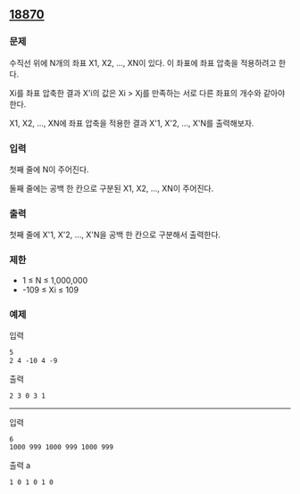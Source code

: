 ## [18870](https://www.acmicpc.net/problem/18870)

### 문제

수직선 위에 N개의 좌표 X1, X2, ..., XN이 있다. 이 좌표에 좌표 압축을 적용하려고 한다.

Xi를 좌표 압축한 결과 X'i의 값은 Xi > Xj를 만족하는 서로 다른 좌표의 개수와 같아야 한다.

X1, X2, ..., XN에 좌표 압축을 적용한 결과 X'1, X'2, ..., X'N를 출력해보자.

### 입력

첫째 줄에 N이 주어진다.

둘째 줄에는 공백 한 칸으로 구분된 X1, X2, ..., XN이 주어진다.

### 출력

첫째 줄에 X'1, X'2, ..., X'N을 공백 한 칸으로 구분해서 출력한다.

### 제한

- 1 ≤ N ≤ 1,000,000
- -109 ≤ Xi ≤ 109

### 예제

입력

```txt
5
2 4 -10 4 -9
```

출력

```txt
2 3 0 3 1
```

---

입력

```txt
6
1000 999 1000 999 1000 999
```

출력
a

```txt
1 0 1 0 1 0
```
